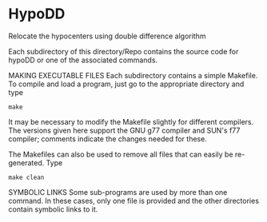 # HypoDD
Relocate the hypocenters using double difference algorithm

Each subdirectory of this directory/Repo contains the source code for hypoDD
or one of the associated commands.

MAKING EXECUTABLE FILES
Each subdirectory contains a simple Makefile.  To compile and load a
program, just go to the appropriate directory and type

	make

It may be necessary to modify the Makefile slightly for different
compilers.  The versions given here support the GNU g77 compiler and
SUN's f77 compiler; comments indicate the changes needed for these.

The Makefiles can also be used to remove all files that can easily be
re-generated.  Type

	make clean

SYMBOLIC LINKS
Some sub-programs are used by more than one command.  In these cases,
only one file is provided and the other directories contain symbolic
links to it.
